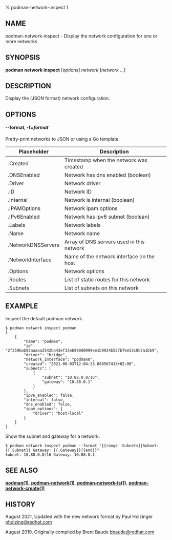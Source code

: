 % podman-network-inspect 1

## NAME
podman\-network\-inspect - Display the network configuration for one or more networks

## SYNOPSIS
**podman network inspect** [*options*] *network* [*network* ...]

## DESCRIPTION
Display the (JSON format) network configuration.

## OPTIONS
#### **--format**, **-f**=*format*

Pretty-print networks to JSON or using a Go template.

| **Placeholder**    | **Description**                           |
|--------------------|-------------------------------------------|
| .Created           | Timestamp when the network was created    |
| .DNSEnabled        | Network has dns enabled (boolean)         |
| .Driver            | Network driver                            |
| .ID                | Network ID                                |
| .Internal          | Network is internal (boolean)             |
| .IPAMOptions       | Network ipam options                      |
| .IPv6Enabled       | Network has ipv6 subnet (boolean)         |
| .Labels            | Network labels                            |
| .Name              | Network name                              |
| .NetworkDNSServers | Array of DNS servers used in this network |
| .NetworkInterface  | Name of the network interface on the host |
| .Options           | Network options                           |
| .Routes            | List of static routes for this network    |
| .Subnets           | List of subnets on this network           |

## EXAMPLE

Inspect the default podman network.

```
$ podman network inspect podman
[
    {
        "name": "podman",
        "id": "2f259bab93aaaaa2542ba43ef33eb990d0999ee1b9924b557b7be53c0b7a1bb9",
        "driver": "bridge",
        "network_interface": "podman0",
        "created": "2021-06-03T12:04:33.088567413+02:00",
        "subnets": [
            {
                "subnet": "10.88.0.0/16",
                "gateway": "10.88.0.1"
            }
        ],
        "ipv6_enabled": false,
        "internal": false,
        "dns_enabled": false,
        "ipam_options": {
            "driver": "host-local"
        }
    }
]
```

Show the subnet and gateway for a network.

```
$ podman network inspect podman --format "{{range .Subnets}}Subnet: {{.Subnet}} Gateway: {{.Gateway}}{{end}}"
Subnet: 10.88.0.0/16 Gateway: 10.88.0.1
```

## SEE ALSO
**[podman(1)](podman.1.md)**, **[podman-network(1)](podman-network.1.md)**, **[podman-network-ls(1)](podman-network-ls.1.md)**, **[podman-network-create(1)](podman-network-create.1.md)**

## HISTORY
August 2021, Updated with the new network format by Paul Holzinger <pholzing@redhat.com>

August 2019, Originally compiled by Brent Baude <bbaude@redhat.com>
